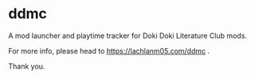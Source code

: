 # ddmc
A mod launcher and playtime tracker for Doki Doki Literature Club mods.


For more info, please head to https://lachlanm05.com/ddmc .

Thank you.
